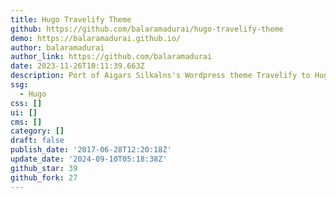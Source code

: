 ```yaml
---
title: Hugo Travelify Theme
github: https://github.com/balaramadurai/hugo-travelify-theme
demo: https://balaramadurai.github.io/
author: balaramadurai
author_link: https://github.com/balaramadurai
date: 2023-11-26T10:11:39.663Z
description: Port of Aigars Silkalns's Wordpress theme Travelify to Hugo. Demo -
ssg:
  - Hugo
css: []
ui: []
cms: []
category: []
draft: false
publish_date: '2017-06-28T12:20:18Z'
update_date: '2024-09-10T05:18:38Z'
github_star: 39
github_fork: 27
---
```

